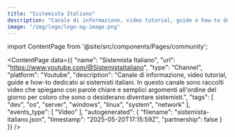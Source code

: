 ```yaml
---
title: "Sistemista Italiano"
description: "Canale di informazione, video tutorial, guide e how-to dedicato ai sistemisti italiani. In questo canale sono raccolti video che spiegano con parole chiare e semplici argomenti all'ordine del giorno per coloro che sono o desiderano diventare sistemisti."
image: "/img/logo/logo-og-image.png"
---
```

import ContentPage from '@site/src/components/Pages/community';

<ContentPage
    data={{
  "name": "Sistemista Italiano",
  "url": "https://www.youtube.com/@SistemistaItaliano",
  "type": "Channel",
  "platform": "Youtube",
  "description": "Canale di informazione, video tutorial, guide e how-to dedicato ai sistemisti italiani. In questo canale sono raccolti video che spiegano con parole chiare e semplici argomenti all'ordine del giorno per coloro che sono o desiderano diventare sistemisti.",
  "tags": [
    "dev",
    "os",
    "server",
    "windows",
    "linux",
    "system",
    "network"
  ],
  "events_type": [
    "Video"
  ],
  "autogenerated": {
    "filename": "sistemista-italiano.json",
    "timestamp": "2025-05-20T17:15:59Z",
    "partnership": false
  }
}}
/>
